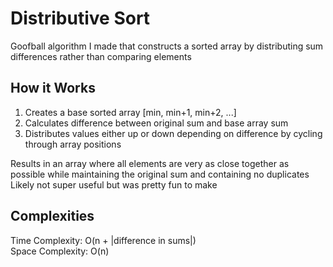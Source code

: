 # Distributive Sort
Goofball algorithm I made that constructs a sorted array by distributing sum differences rather than comparing elements

## How it Works
1. Creates a base sorted array [min, min+1, min+2, ...]
2. Calculates difference between original sum and base array sum
3. Distributes values either up or down depending on difference by cycling through array positions

Results in an array where all elements are very as close together as possible while maintaining the original sum and containing no duplicates\
Likely not super useful but was pretty fun to make

## Complexities
Time Complexity: O(n + |difference in sums|)\
Space Complexity: O(n)




